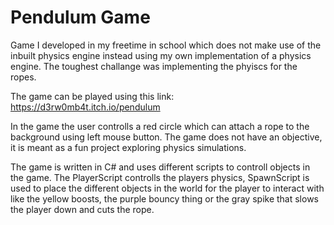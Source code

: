# Pendulum Game
Game I developed in my freetime in school which does not make use of the inbuilt physics engine instead using my own implementation of a physics engine. The toughest challange was implementing the phyiscs for the ropes.  

The game can be played using this link: https://d3rw0mb4t.itch.io/pendulum  

In the game the user controlls a red circle which can attach a rope to the background using left mouse button. The game does not have an objective, it is meant as a fun project exploring physics simulations.  

The game is written in C# and uses different scripts to controll objects in the game. The PlayerScript controlls the players physics, SpawnScript is used to place the different objects in the world for the player to interact with like the yellow boosts, the purple bouncy thing or the gray spike that slows the player down and cuts the rope.
